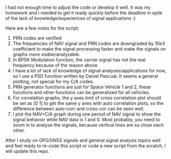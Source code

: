 I had not enough time to adjust the code or develop it well. It was my homework and I needed to get it ready quickly before the deadline in spite of the lack of knowledge/experiences of signal applications :)

Here are a few notes for the script;

1. PRN codes are verified
2. The frequencies of NAV signal and PRN codes are downgraded by 10e3 coefficient to make the signal processing faster and make the signals on graphs more visible/analyzable.
3. In BPSK Modulation function, the carrier signal has not the real frequency because of the reason above.
4. I have a lot of lack of knowledge of signal analyses/applications for now, so I use a PSD function written by Daniel Pascual. It seems a general plotting, not special for my C/A codes.
5. PRN generator functions are just for Space Vehicle 1 and 2, these functions and other functions can be generalized for all vehicles.
6. For correlation graphs, the y axes limit of cross correlation plot should be set as [0 1] to get the same y axes with auto correlation plots, so the difference between auto-corr and cross-cor can be seen well.
7. I plot the NAV+C/A graph during one period of NAV signal to show the signal behavior while NAV data is 1 and 0. Most probably, you need to zoom in to analyse the signals, because vertical lines are so close each other.

After I study on GPS/GNSS signals and general signal analysis topics well and feel ready to re-code this script or code a new script from the scratch, I will update this repo.